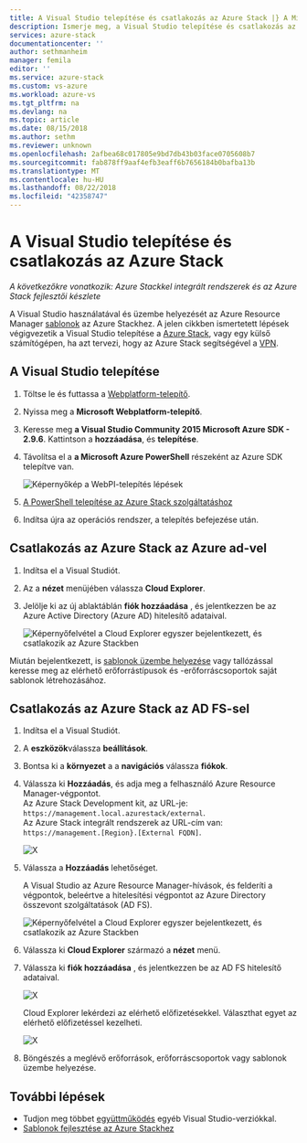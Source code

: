 ```yaml
---
title: A Visual Studio telepítése és csatlakozás az Azure Stack |} A Microsoft Docs
description: Ismerje meg, a Visual Studio telepítése és csatlakozás az Azure Stack szükséges lépések
services: azure-stack
documentationcenter: ''
author: sethmanheim
manager: femila
editor: ''
ms.service: azure-stack
ms.custom: vs-azure
ms.workload: azure-vs
ms.tgt_pltfrm: na
ms.devlang: na
ms.topic: article
ms.date: 08/15/2018
ms.author: sethm
ms.reviewer: unknown
ms.openlocfilehash: 2afbea68c017805e9bd7db43b03face0705608b7
ms.sourcegitcommit: fab878ff9aaf4efb3eaff6b7656184b0bafba13b
ms.translationtype: MT
ms.contentlocale: hu-HU
ms.lasthandoff: 08/22/2018
ms.locfileid: "42358747"
---
```

# <a name="install-visual-studio-and-connect-to-azure-stack"></a>A Visual Studio telepítése és csatlakozás az Azure Stack

*A következőkre vonatkozik: Azure Stackkel integrált rendszerek és az Azure Stack fejlesztői készlete*

A Visual Studio használatával és üzembe helyezését az Azure Resource Manager [sablonok](azure-stack-arm-templates.md) az Azure Stackhez. A jelen cikkben ismertetett lépések végigvezetik a Visual Studio telepítése a [Azure Stack](azure-stack-connect-azure-stack.md#connect-to-azure-stack-with-remote-desktop), vagy egy külső számítógépen, ha azt tervezi, hogy az Azure Stack segítségével a [VPN](azure-stack-connect-azure-stack.md#connect-to-azure-stack-with-vpn).

## <a name="install-visual-studio"></a>A Visual Studio telepítése

1. Töltse le és futtassa a [Webplatform-telepítő](https://www.microsoft.com/web/downloads/platform.aspx).  

2. Nyissa meg a **Microsoft Webplatform-telepítő**.

3. Keresse meg **a Visual Studio Community 2015 Microsoft Azure SDK - 2.9.6**. Kattintson a **hozzáadása**, és **telepítése**.

4. Távolítsa el a **a Microsoft Azure PowerShell** részeként az Azure SDK telepítve van.

    ![Képernyőkép a WebPI-telepítés lépések](./media/azure-stack-install-visual-studio/image1.png) 

5. [A PowerShell telepítése az Azure Stack szolgáltatáshoz](azure-stack-powershell-install.md)

6. Indítsa újra az operációs rendszer, a telepítés befejezése után.

## <a name="connect-to-azure-stack-with-azure-ad"></a>Csatlakozás az Azure Stack az Azure ad-vel

1. Indítsa el a Visual Studiót.

2. Az a **nézet** menüjében válassza **Cloud Explorer**.

3. Jelölje ki az új ablaktáblán **fiók hozzáadása** , és jelentkezzen be az Azure Active Directory (Azure AD) hitelesítő adataival.  

    ![Képernyőfelvétel a Cloud Explorer egyszer bejelentkezett, és csatlakozik az Azure Stackben](./media/azure-stack-install-visual-studio/image2.png)

Miután bejelentkezett, is [sablonok üzembe helyezése](azure-stack-deploy-template-visual-studio.md) vagy tallózással keresse meg az elérhető erőforrástípusok és -erőforráscsoportok saját sablonok létrehozásához.  

## <a name="connect-to-azure-stack-with-ad-fs"></a>Csatlakozás az Azure Stack az AD FS-sel

1. Indítsa el a Visual Studiót.

2. A **eszközök**válassza **beállítások**.

3. Bontsa ki a **környezet** a a **navigációs** válassza **fiókok**.

4. Válassza ki **Hozzáadás**, és adja meg a felhasználó Azure Resource Manager-végpontot.  
  Az Azure Stack Development kit, az URL-je: `https://management.local.azurestack/external`.  
  Az Azure Stack integrált rendszerek az URL-cím van: `https://management.[Region}.[External FQDN]`.

    ![X](./media/azure-stack-install-visual-studio/image5.png)

5. Válassza a **Hozzáadás** lehetőséget.  

    A Visual Studio az Azure Resource Manager-hívások, és felderíti a végpontok, beleértve a hitelesítési végpontot az Azure Directory összevont szolgáltatások (AD FS).

    ![Képernyőfelvétel a Cloud Explorer egyszer bejelentkezett, és csatlakozik az Azure Stackben](./media/azure-stack-install-visual-studio/image6.png)

6. Válassza ki **Cloud Explorer** származó a **nézet** menü.
7. Válassza ki **fiók hozzáadása** , és jelentkezzen be az AD FS hitelesítő adataival.  

    ![X](./media/azure-stack-install-visual-studio/image7.png)

    Cloud Explorer lekérdezi az elérhető előfizetésekkel. Választhat egyet az elérhető előfizetéssel kezelheti.

    ![X](./media/azure-stack-install-visual-studio/image8.png)

8. Böngészés a meglévő erőforrások, erőforráscsoportok vagy sablonok üzembe helyezése.

## <a name="next-steps"></a>További lépések

 - Tudjon meg többet [együttműködés](https://msdn.microsoft.com/library/ms246609.aspx) egyéb Visual Studio-verziókkal.
 - [Sablonok fejlesztése az Azure Stackhez](azure-stack-develop-templates.md)